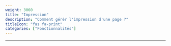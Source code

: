 ```yaml
---
weight: 3060
title: "Impression"
description: "Comment gérér l'impression d'une page ?"
titleIcon: "fas fa-print"
categories: ["Fonctionnalités"]
---
```


---
